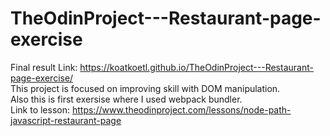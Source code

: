 # TheOdinProject---Restaurant-page-exercise
Final result Link: https://koatkoetl.github.io/TheOdinProject---Restaurant-page-exercise/ <br>
This project is focused on improving skill with DOM manipulation. <br>
Also this is first exersise where I used webpack bundler. <br>
Link to lesson: https://www.theodinproject.com/lessons/node-path-javascript-restaurant-page
